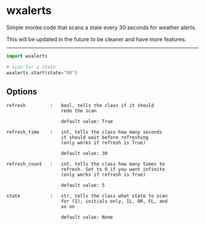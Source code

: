 # wxalerts

Simple monke code that scans a state every 30 seconds for weather alerts.

This will be updated in the future to be cleaner and have more features.

---

```python
import wxalerts

# scan for a state
wxalerts.start(state="OR")
```

## Options
```
refresh         :   bool, tells the class if it should
                    redo the scan

                    default value: True

refresh_time    :   int, tells the class how many seconds
                    it should wait before refreshing
                    (only works if refresh is True)

                    default value: 30

refresh_count   :   int, tells the class how many times to
                    refresh. Set to 0 if you want infinite
                    (only works if refresh is True)

                    default value: 5

state           :   str, tells the class what state to scan
                    for (1), initials only, IL, OR, FL, and
                    so on

                    default value: None
```
